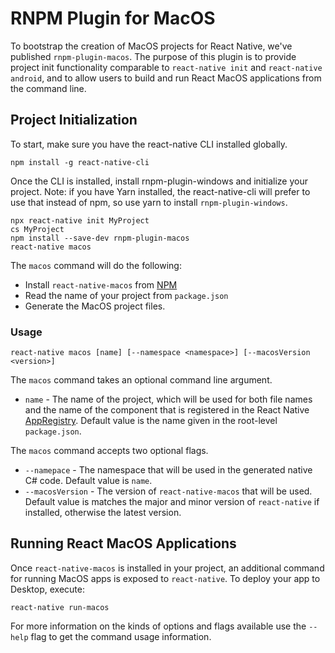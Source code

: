 # RNPM Plugin for MacOS

To bootstrap the creation of MacOS projects for React Native, we've published `rnpm-plugin-macos`. The purpose of this plugin is to provide project init functionality comparable to `react-native init` and `react-native android`, and to allow users to build and run React MacOS applications from the command line.

## Project Initialization

To start, make sure you have the react-native CLI installed globally.

```
npm install -g react-native-cli
```

Once the CLI is installed, install rnpm-plugin-windows and initialize your project. Note: if you have Yarn installed, the react-native-cli will prefer to use that instead of npm, so use yarn to install `rnpm-plugin-windows`.

```
npx react-native init MyProject
cs MyProject
npm install --save-dev rnpm-plugin-macos
react-native macos
```

The `macos` command will do the following:
- Install `react-native-macos` from [NPM](https://www.npmjs.com/package/react-native-macos)
- Read the name of your project from `package.json`  
- Generate the MacOS project files.

### Usage

```
react-native macos [name] [--namespace <namespace>] [--macosVersion <version>]
```

The `macos` command takes an optional command line argument.
- `name` - The name of the project, which will be used for both file names and the name of the component that is registered in the React Native [AppRegistry](https://facebook.github.io/react-native/docs/appregistry.html). Default value is the name given in the root-level `package.json`.

The `macos` command accepts two optional flags.
- `--namepace` - The namespace that will be used in the generated native C# code. Default value is `name`.
- `--macosVersion` - The version of `react-native-macos` that will be used. Default value is matches the major and minor version of `react-native` if installed, otherwise the latest version.

## Running React MacOS Applications

Once `react-native-macos` is installed in your project, an additional command for running MacOS apps is exposed to `react-native`.  To deploy your app to Desktop, execute:
```
react-native run-macos
```
For more information on the kinds of options and flags available use the `--help` flag to get the command usage information.
